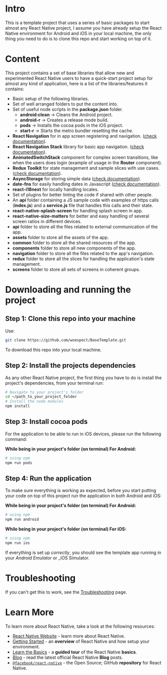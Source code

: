 # Intro

This is a template project that uses a series of basic packages to start almost any React Native project, I assume you have already setup the React Native environment for Android and iOS in your local machine, the only thing you need to do is to clone this repo and start working on top of it.

# Content
This project contains a set of base libraries that allow new and experimented React Native users to have a quick-start project setup for almost any kind of application, here is a list of the libraries/features it contains:

- Basic setup of the following libraries.
- Set of well arranged folders to put the content into.
- Set of useful node scripts in the **package.json** folder.
   - **android:clean** -> Cleans the Android project.
   - **android-r** -> Creates a release mode build.
   - **pods** -> Installs the cocoa pods in the iOS project.
   - **start-r** -> Starts the metro bundler resetting the cache.
- **React Navigation** for in app screen registering and navigation. ([check documentation](https://reactnavigation.org/docs/getting-started)).
- **React Navigation Stack** library for basic app navigation. ([check documentation](https://reactnavigation.org/docs/stack-navigator)).
- **AnimatedSwitchStack** component for complex screen transitions, like when the users does login (example of usage in the **Router** component).
- **Redux Toolkit** for state management and sample slices with use cases. ([check documentation](https://redux-toolkit.js.org/introduction/getting-started)).
- **AsyncStorage** for storing simple data ([check documentation](https://github.com/react-native-async-storage/async-storage)).
- **date-fns** for easily handling dates in Javascript ([check documentation](https://date-fns.org/docs/Getting-Started)).
- **react-i18next** for locally handling locales.
- Set of plugins for better linting the code if shared with other people.
- An **api** folder containing a JS sample code with examples of https calls (**index.js**) and a **service.js** file that handles this calls and their state.
- **react-native-splash-screen** for handling splash screen in app.
- **react-native-size-matters** for better and easy handling of several screen ratios in different devices.
- **api** folder to store all the files related to external communication of the app.
- **assets** folder to store all the assets of the app.
- **common** folder to store all the shared resources of the app.
- **components** folder to store all new components of the app.
- **navigation** folder to store all the files related to the app's navigation.
- **redux** folder to store all the slices for handling the application's state management.
- **screens** folder to store all sets of screens in coherent groups.


# Downloading and running the project

## Step 1: Clone this repo into your machine

Use:

```bash
git clone https://github.com/woexpect/BaseTemplate.git
```

To download this repo into your local machine.

## Step 2: Install the projects dependencies

As any other React Native project, the first thing you have to do is install the project's dependencies, from your terminal run:

```bash
# Navigate to your project's folder
cd ~/path_to_your_project_folder
# Install the node modules
npm install
```

## Step 3: Install cocoa pods 

For the application to be able to run in iOS devices, please run the following command:

**While being in your project's folder (on terminal) For Android:**
```bash
# using npm
npm run pods
```

## Step 4: Run the application

To make sure everything is working as expected, before you start putting your code on top of this project run the application in both Android and iOS:

**While being in your project's folder (on terminal) For Android:**
```bash
# using npm
npm run android
```

**While being in your project's folder (on terminal) For iOS:**
```bash
# using npm
npm run ios
```

If everything is set up _correctly_, you should see the template app running in your _Android Emulator_ or _iOS Simulator.

# Troubleshooting

If you can't get this to work, see the [Troubleshooting](https://reactnative.dev/docs/troubleshooting) page.

# Learn More

To learn more about React Native, take a look at the following resources:

- [React Native Website](https://reactnative.dev) - learn more about React Native.
- [Getting Started](https://reactnative.dev/docs/environment-setup) - an **overview** of React Native and how setup your environment.
- [Learn the Basics](https://reactnative.dev/docs/getting-started) - a **guided tour** of the React Native **basics**.
- [Blog](https://reactnative.dev/blog) - read the latest official React Native **Blog** posts.
- [`@facebook/react-native`](https://github.com/facebook/react-native) - the Open Source; GitHub **repository** for React Native.
